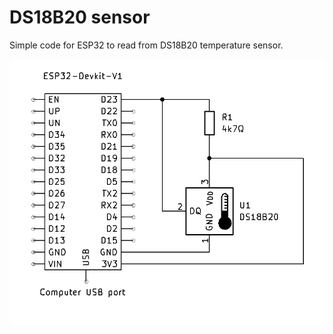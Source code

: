 # DS18B20 sensor
Simple code for ESP32 to read from DS18B20 temperature sensor. 

![Circuit](https://github.com/PaweuQ/ESP32-puzzles/raw/main/sensors/1_DS18B20_temperature_sensor/circuit.png)

